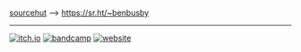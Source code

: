 [sourcehut](https://sourcehut.org) --> https://sr.ht/~benbusby
<hr>

[![itch.io](https://img.shields.io/badge/Itch.io-fa5c5b?style=for-the-badge&logo=itchdotio&logoColor=white)](https://benbusby.itch.io)
[![bandcamp](https://img.shields.io/badge/bandcamp-1da0c3?style=for-the-badge&logo=bandcamp&logoColor=white)](https://benbusby.bandcamp.com)
[![website](https://img.shields.io/badge/website-685e79?style=for-the-badge)](https://benbusby.com)
